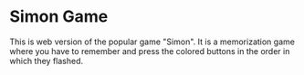 # Simon Game
This is web version of the popular game "Simon". It is a memorization game where you have to remember and press the colored buttons in the order in which they flashed.

